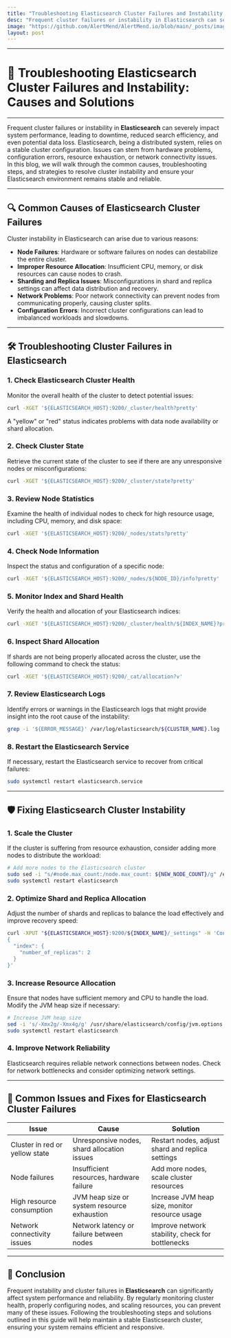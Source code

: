 ```yaml
---
title: "Troubleshooting Elasticsearch Cluster Failures and Instability: Causes and Solutions"
desc: "Frequent cluster failures or instability in Elasticsearch can severely impact system performance, leading to downtime, reduced search efficiency, and even potential data loss. Elasticsearch, being a distributed system, relies on a stable cluster configuration. Issues can stem from hardware problems, configuration errors, resource exhaustion, or network connectivity issues. In this blog, we will walk through the common causes, troubleshooting steps, and strategies to resolve cluster instability and ensure your Elasticsearch environment remains stable and reliable."
image: "https://github.com/AlertMend/AlertMend.io/blob/main/_posts/images/elastic_search_cluster_failures_and_instability.png?raw=true"
layout: post
---
```


---
# 🚨 **Troubleshooting Elasticsearch Cluster Failures and Instability: Causes and Solutions**
---

Frequent cluster failures or instability in **Elasticsearch** can severely impact system performance, leading to downtime, reduced search efficiency, and even potential data loss. Elasticsearch, being a distributed system, relies on a stable cluster configuration. Issues can stem from hardware problems, configuration errors, resource exhaustion, or network connectivity issues. In this blog, we will walk through the common causes, troubleshooting steps, and strategies to resolve cluster instability and ensure your Elasticsearch environment remains stable and reliable.

---

## 🔍 **Common Causes of Elasticsearch Cluster Failures**

Cluster instability in Elasticsearch can arise due to various reasons:
- **Node Failures**: Hardware or software failures on nodes can destabilize the entire cluster.
- **Improper Resource Allocation**: Insufficient CPU, memory, or disk resources can cause nodes to crash.
- **Sharding and Replica Issues**: Misconfigurations in shard and replica settings can affect data distribution and recovery.
- **Network Problems**: Poor network connectivity can prevent nodes from communicating properly, causing cluster splits.
- **Configuration Errors**: Incorrect cluster configurations can lead to imbalanced workloads and slowdowns.

---

## 🛠️ **Troubleshooting Cluster Failures in Elasticsearch**

### 1. **Check Elasticsearch Cluster Health**
Monitor the overall health of the cluster to detect potential issues:
```bash
curl -XGET '${ELASTICSEARCH_HOST}:9200/_cluster/health?pretty'
```
A "yellow" or "red" status indicates problems with data node availability or shard allocation.

### 2. **Check Cluster State**
Retrieve the current state of the cluster to see if there are any unresponsive nodes or misconfigurations:
```bash
curl -XGET '${ELASTICSEARCH_HOST}:9200/_cluster/state?pretty'
```

### 3. **Review Node Statistics**
Examine the health of individual nodes to check for high resource usage, including CPU, memory, and disk space:
```bash
curl -XGET '${ELASTICSEARCH_HOST}:9200/_nodes/stats?pretty'
```

### 4. **Check Node Information**
Inspect the status and configuration of a specific node:
```bash
curl -XGET '${ELASTICSEARCH_HOST}:9200/_nodes/${NODE_ID}/info?pretty'
```

### 5. **Monitor Index and Shard Health**
Verify the health and allocation of your Elasticsearch indices:
```bash
curl -XGET '${ELASTICSEARCH_HOST}:9200/_cluster/health/${INDEX_NAME}?pretty'
```

### 6. **Inspect Shard Allocation**
If shards are not being properly allocated across the cluster, use the following command to check the status:
```bash
curl -XGET '${ELASTICSEARCH_HOST}:9200/_cat/allocation?v'
```

### 7. **Review Elasticsearch Logs**
Identify errors or warnings in the Elasticsearch logs that might provide insight into the root cause of the instability:
```bash
grep -i '${ERROR_MESSAGE}' /var/log/elasticsearch/${CLUSTER_NAME}.log
```

### 8. **Restart the Elasticsearch Service**
If necessary, restart the Elasticsearch service to recover from critical failures:
```bash
sudo systemctl restart elasticsearch.service
```

---

## 🛡️ **Fixing Elasticsearch Cluster Instability**

### 1. **Scale the Cluster**
If the cluster is suffering from resource exhaustion, consider adding more nodes to distribute the workload:
```bash
# Add more nodes to the Elasticsearch cluster
sudo sed -i "s/#node.max_count:/node.max_count: ${NEW_NODE_COUNT}/g" /etc/elasticsearch/elasticsearch.yml
sudo systemctl restart elasticsearch
```

### 2. **Optimize Shard and Replica Allocation**
Adjust the number of shards and replicas to balance the load effectively and improve recovery speed:
```bash
curl -XPUT "${ELASTICSEARCH_HOST}:9200/${INDEX_NAME}/_settings" -H 'Content-Type: application/json' -d'
{
  "index": {
    "number_of_replicas": 2
  }
}'
```

### 3. **Increase Resource Allocation**
Ensure that nodes have sufficient memory and CPU to handle the load. Modify the JVM heap size if necessary:
```bash
# Increase JVM heap size
sed -i 's/-Xmx2g/-Xmx4g/g' /usr/share/elasticsearch/config/jvm.options
sudo systemctl restart elasticsearch
```

### 4. **Improve Network Reliability**
Elasticsearch requires reliable network connections between nodes. Check for network bottlenecks and consider optimizing network settings.

---

## 🔄 **Common Issues and Fixes for Elasticsearch Cluster Failures**

| **Issue**                              | **Cause**                                      | **Solution**                                      |
|----------------------------------------|------------------------------------------------|---------------------------------------------------|
| Cluster in red or yellow state         | Unresponsive nodes, shard allocation issues    | Restart nodes, adjust shard and replica settings  |
| Node failures                          | Insufficient resources, hardware failure       | Add more nodes, scale cluster resources           |
| High resource consumption              | JVM heap size or system resource exhaustion    | Increase JVM heap size, monitor resource usage    |
| Network connectivity issues            | Network latency or failure between nodes       | Improve network stability, check for bottlenecks  |

---

## 🚀 **Conclusion**

Frequent instability and cluster failures in **Elasticsearch** can significantly affect system performance and reliability. By regularly monitoring cluster health, properly configuring nodes, and scaling resources, you can prevent many of these issues. Following the troubleshooting steps and solutions outlined in this guide will help maintain a stable Elasticsearch cluster, ensuring your system remains efficient and responsive.
